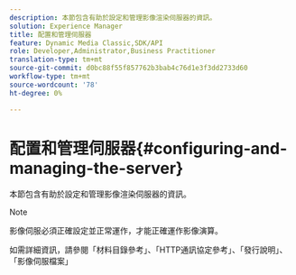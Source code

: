 ```yaml
---
description: 本節包含有助於設定和管理影像渲染伺服器的資訊。
solution: Experience Manager
title: 配置和管理伺服器
feature: Dynamic Media Classic,SDK/API
role: Developer,Administrator,Business Practitioner
translation-type: tm+mt
source-git-commit: d0bc88f55f857762b3bab4c76d1e3f3dd2733d60
workflow-type: tm+mt
source-wordcount: '78'
ht-degree: 0%

---
```



# 配置和管理伺服器{#configuring-and-managing-the-server}

本節包含有助於設定和管理影像渲染伺服器的資訊。

>[!NOTE]
>
>影像伺服必須正確設定並正常運作，才能正確運作影像演算。

如需詳細資訊，請參閱「材料目錄參考」、「HTTP通訊協定參考」、「發行說明」、「影像伺服檔案」
